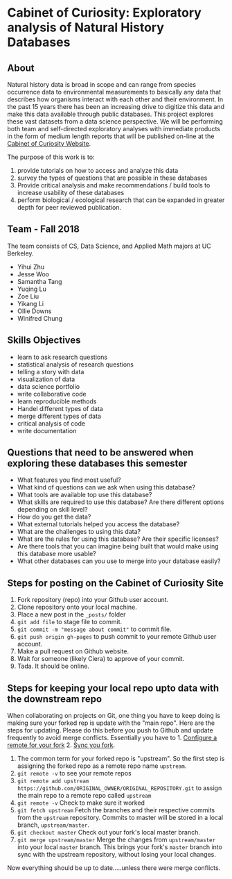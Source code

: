 # Cabinet of Curiosity: Exploratory analysis of Natural History Databases

## About

Natural history data is broad in scope and can range from species occurrence data to environmental measurements to basically any data that describes how organisms interact with each other and their environment.  In the past 15 years there has been an increasing drive to digitize this data and make this data available through public databases.  This project explores these vast datasets from a data science perspective. We will be performing both team and self-directed exploratory analyses with immediate products in the form of medium length reports that will be published on-line at the [Cabinet of Curiosity Website](https://github.com/cabinetofcuriosity/cabinetofcuriosity_site).  

The purpose of this work is to:

1. provide tutorials on how to access and analyze this data 
2. survey the types of questions that are possible in these databases 
3. Provide critical analysis and make recommendations / build tools to increase usability of these databases 
4. perform biological / ecological research that can be expanded in greater depth for peer reviewed publication.  

## Team - Fall 2018

The team consists of CS, Data Science, and Applied Math majors at UC Berkeley. 

- Yihui Zhu
- Jesse Woo
- Samantha Tang
- Yuqing Lu
- Zoe Liu
- Yikang Li
- Ollie Downs
- Winifred Chung 

## Skills Objectives 

- learn to ask research questions
- statistical analysis of research questions
- telling a story with data
- visualization of data
- data science portfolio
- write collaborative code
- learn reproducible methods
- Handel different types of data
- merge different types of data
- critical analysis of code
- write documentation

## Questions that need to be answered when exploring these databases this semester

- What features you find most useful?
- What kind of questions can we ask when using this database?
- What tools are available top use this database?
- What skills are required to use this database? Are there different options depending on skill level?
- How do you get the data?
- What external tutorials helped you access the database?
- What are the challenges to using this data?
- What are the rules for using this database? Are their specific licenses?
- Are there tools that you can imagine being built that would make using this database more usable?
- What other databases can you use to merge into your database easily?

## Steps for posting on the Cabinet of Curiosity Site

1. Fork repository (repo) into your Github user account.
2. Clone repository onto your local machine. 
3. Place a new post in the `_posts/` folder
4. `git add file` to stage file to commit.
5. `git commit -m "message about commit"` to commit file.
6. `git push origin gh-pages` to push commit to your remote Github user account.
7. Make a pull request on Github website.
8. Wait for someone (likely Ciera) to approve of your commit. 
9. Tada.  It should be online.

## Steps for keeping your local repo upto data with the downstream repo

When collaborating on projects on Git, one thing you have to keep doing is making sure your forked rep is update with the "main repo".  Here are the steps for updating.  Please do this before you push to Github and update frequently to avoid merge conflicts. Essentially you have to 1. [Configure a remote for your fork](https://help.github.com/articles/configuring-a-remote-for-a-fork/) 2. [Sync you fork](https://help.github.com/articles/syncing-a-fork/).

1. The common term for your forked repo is "upstream". So the first step is assigning the forked repo as a remote repo name `upstream`. 
2. `git remote -v` to see your remote repos
3. `git remote add upstream https://github.com/ORIGINAL_OWNER/ORIGINAL_REPOSITORY.git` to assign the main repo to a remote repo called `upstream`
4. `git remote -v` Check to make sure it worked
5.  `git fetch upstream` Fetch the branches and their respective commits from the `upstream` repository. Commits to master will be stored in a local branch, `upstream/master`.
6. `git checkout master` Check out your fork's local master branch.
7. `git merge upstream/master` Merge the changes from `upstream/master` into your local `master` branch. This brings your fork's `master` branch into sync with the upstream repository, without losing your local changes.

Now everything should be up to date.....unless there were merge conflicts.
